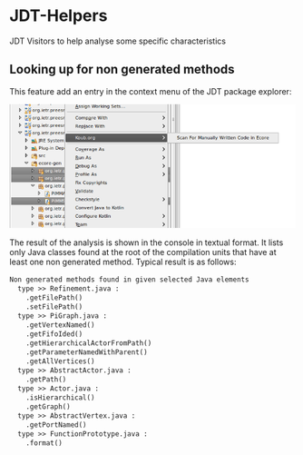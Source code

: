 # JDT-Helpers
JDT Visitors to help analyse some specific characteristics

## Looking up for non generated methods

This feature add an entry in the context menu of the JDT package explorer:

![Context Menu Example](doc/context_menu.png)

The result of the analysis is shown in the console in textual format. It lists only Java classes found at the root of the compilation units that have at least one non generated method. Typical result is as follows:

```
Non generated methods found in given selected Java elements
  type >> Refinement.java :
    .getFilePath()
    .setFilePath()
  type >> PiGraph.java :
    .getVertexNamed()
    .getFifoIded()
    .getHierarchicalActorFromPath()
    .getParameterNamedWithParent()
    .getAllVertices()
  type >> AbstractActor.java :
    .getPath()
  type >> Actor.java :
    .isHierarchical()
    .getGraph()
  type >> AbstractVertex.java :
    .getPortNamed()
  type >> FunctionPrototype.java :
    .format()
```
